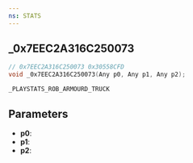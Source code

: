 ```yaml
---
ns: STATS
---
```

## _0x7EEC2A316C250073

```c
// 0x7EEC2A316C250073 0x30558CFD
void _0x7EEC2A316C250073(Any p0, Any p1, Any p2);
```

```
_PLAYSTATS_ROB_ARMOURD_TRUCK  
```

## Parameters
* **p0**: 
* **p1**: 
* **p2**: 

